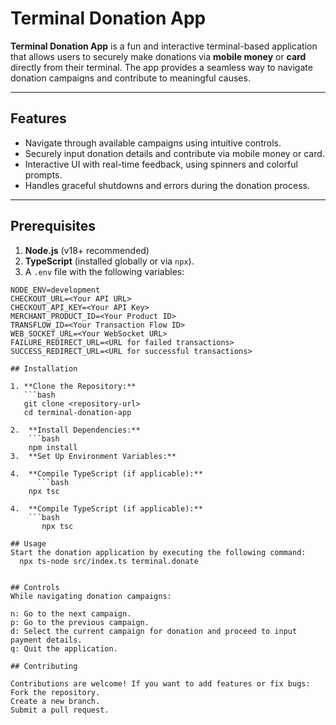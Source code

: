 # Terminal Donation App

**Terminal Donation App** is a fun and interactive terminal-based application that allows users to securely make donations via **mobile money** or **card** directly from their terminal. The app provides a seamless way to navigate donation campaigns and contribute to meaningful causes.

---

## Features

- Navigate through available campaigns using intuitive controls.
- Securely input donation details and contribute via mobile money or card.
- Interactive UI with real-time feedback, using spinners and colorful prompts.
- Handles graceful shutdowns and errors during the donation process.

---

## Prerequisites

1. **Node.js** (v18+ recommended)  
2. **TypeScript** (installed globally or via `npx`).
3. A `.env` file with the following variables:

```plaintext
NODE_ENV=development
CHECKOUT_URL=<Your API URL>
CHECKOUT_API_KEY=<Your API Key>
MERCHANT_PRODUCT_ID=<Your Product ID>
TRANSFLOW_ID=<Your Transaction Flow ID>
WEB_SOCKET_URL=<Your WebSocket URL>
FAILURE_REDIRECT_URL=<URL for failed transactions>
SUCCESS_REDIRECT_URL=<URL for successful transactions>

## Installation

1. **Clone the Repository:**
   ```bash
   git clone <repository-url>
   cd terminal-donation-app

2.  **Install Dependencies:**
    ```bash
    npm install
3.  **Set Up Environment Variables:**

4.  **Compile TypeScript (if applicable):**
      ```bash
    npx tsc

4.  **Compile TypeScript (if applicable):**
    ```bash
       npx tsc

## Usage
Start the donation application by executing the following command:
  npx ts-node src/index.ts terminal.donate


## Controls
While navigating donation campaigns:

n: Go to the next campaign.
p: Go to the previous campaign.
d: Select the current campaign for donation and proceed to input payment details.
q: Quit the application.

## Contributing

Contributions are welcome! If you want to add features or fix bugs:
Fork the repository.
Create a new branch.
Submit a pull request.